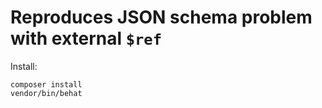 # Reproduces JSON schema problem with external `$ref`

Install:

    composer install
    vendor/bin/behat 
